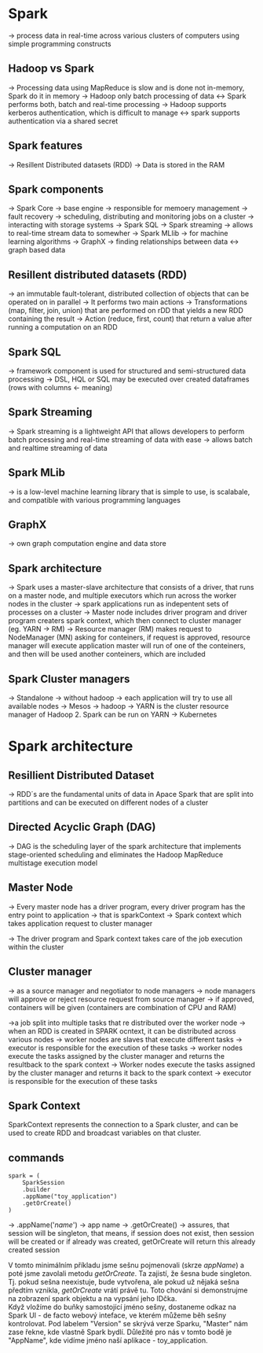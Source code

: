 # Spark
-> process data in real-time across various clusters of computers using simple programming constructs

## Hadoop vs Spark
-> Processing data using MapReduce is slow and is done not in-memory, Spark do it in memory
-> Hadoop only batch processing of data <-> Spark performs both, batch and real-time processing
-> Hadoop supports kerberos authentication, which is difficult to manage <-> spark supports authentication via a shared secret

## Spark features
-> Resillent Distributed datasets (RDD)
-> Data is stored in the RAM

## Spark components
-> Spark Core -> base engine
    -> responsible for memoery management
    -> fault recovery
    -> scheduling, distributing and monitoring jobs on a cluster
    -> interacting with storage systems
-> Spark SQL
-> Spark streaming -> allows to real-time stream data to somewher
-> Spark MLlib -> for machine learning algorithms
-> GraphX -> finding relationships between data <-> graph based data 

## Resillent distributed datasets (RDD)
-> an immutable fault-tolerant, distributed collection of objects that can be operated on in parallel
-> It performs two main actions
    -> Transformations (map, filter, join, union) that are performed on rDD that yields a new RDD containing the result
    -> Action (reduce, first, count) that return a value after running a computation on an RDD

## Spark SQL
-> framework component is used for structured and semi-structured data processing
-> DSL, HQL or SQL may be executed over created dataframes (rows with columns <- meaning)

## Spark Streaming
-> Spark streaming is a lightweight API that allows developers to perform batch processing and real-time streaming of data with ease
-> allows batch and realtime streaming of data 

## Spark MLib
-> is a low-level machine learning library that is simple to use, is scalabale, and compatible with various programming languages

## GraphX
-> own graph computation engine and data store

## Spark architecture
-> Spark uses a master-slave architecture that consists of a driver, that runs on a master node, and multiple executors which run across the worker nodes in the cluster
-> spark applications run as indepentent sets of processes on a cluster
-> Master node includes driver program and driver program creaters spark context, which then connect to cluster manager (eg. YARN -> RM)
-> Resource manager (RM) makes request to NodeManager (MN) asking for conteiners, if request is approved, resource manager will execute 
application master will run of one of the conteiners, and then will be used another conteiners, which are included

## Spark Cluster managers
-> Standalone -> without hadoop -> each application will try to use all available nodes
-> Mesos
-> hadoop -> YARN is the cluster resource manager of Hadoop 2. Spark can be run on YARN
-> Kubernetes

# Spark architecture
## Resillient Distributed Dataset
-> RDD´s are the fundamental units of data in Apace Spark that are split into partitions and can be executed on different nodes of a cluster
## Directed Acyclic Graph (DAG)
-> DAG is the scheduling layer of the spark architecture that implements stage-oriented scheduling and eliminates the Hadoop MapReduce multistage execution model
## Master Node
-> Every master node has a driver program, every driver program has the entry point to application -> that is sparkContext
-> Spark context which takes application request to cluster manager

-> The driver program and Spark context takes care of the job execution within the cluster
## Cluster manager
-> as a source manager and negotiator to node managers
-> node managers will approve or reject resource request from source manager
-> if approved, containers will be given (containers are combination of CPU and RAM)

->a job split into multiple tasks that re distributed over the worker node
-> when an RDD is created in SPARK ocntext, it can be distributed across various nodes
-> worker nodes are slaves that execute different tasks
-> executor is responsible for the execution of these tasks
-> worker nodes execute the tasks assigned by the cluster manager and returns the resultback to the spark context
-> Worker nodes execute the tasks assigned by the cluster manager and returns it back to the spark context
-> executor is responsible for the execution of these tasks

## Spark Context
SparkContext represents the connection to a Spark cluster, and can be used to create RDD and broadcast variables on that cluster.


## commands
```
spark = (
    SparkSession
    .builder
    .appName("toy_application")
    .getOrCreate()
)
```
-> .appName('_name_') -> app name
-> .getOrCreate() -> assures, that session will be singleton, that means, if session does not exist, then session will be created or if already was created, getOrCreate will return this already created session

V tomto minimálním příkladu jsme sešnu pojmenovali (skrze *appName*) a poté jsme zavolali metodu *getOrCreate*. Ta zajistí, že šesna bude singleton. Tj. pokud sešna neexistuje, bude vytvořena, ale pokud už nějaká sešna předtím vznikla, *getOrCreate* vrátí právě tu. Toto chování si demonstrujme na zobrazení spark objektu a na vypsání jeho IDčka.  
Když vložíme do buňky samostojící jméno sešny, dostaneme odkaz na Spark UI - de facto webový inteface, ve kterém můžeme běh sešny kontrolovat. Pod labelem "Version" se skrývá verze Sparku, "Master" nám zase řekne, kde vlastně Spark bydlí. Důležité pro nás v tomto bodě je "AppName", kde vidíme jméno naší aplikace - toy_application.